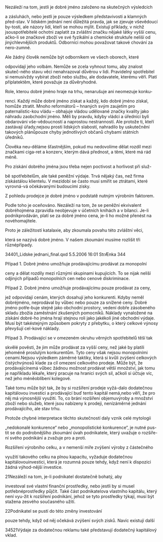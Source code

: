 
Nezáleží na tom, jestli je dobré jméno založeno na skutečných výsledcích

a zásluhách, nebo jestli je pouze výsledkem představivosti a klamných před-stav. V lidském jednání není důležitá pravda, jak se zjevuje vševědoucí by-tosti, ale názory lidí, kteří se mohou mýlit. Existují příklady, v nichž jsouspotřebitelé ochotni zaplatit za zvláštní značku nějaké látky vyšší cenu, ačko-li se značkové zboží ve své fyzikální a chemické struktuře neliší od jinýchlevnějších produktů. Odborníci mohou považovat takové chování za nero-zumné.

Ale žádný člověk nemůže být odborníkem ve všech oborech, které

odpovídají jeho volbám. Nemůže se zcela vyhnout tomu, aby znalost skuteč-ného stavu věci nenahrazoval důvěrou v lidi. Pravidelný spotřebitel si nemusívždy vybírat zboží nebo službu, ale dodavatele, kterému věří. Platí příplatektěm, které považuje za důvěryhodné.

Role, kterou dobré jméno hraje na trhu, nenarušuje ani neomezuje konku-

renci. Každý může dobré jméno získat a každý, kdo dobré jméno získal, homůže ztratit. Mnoho reformátorů – hnaných svým zaujetím pro paternalistic-kou vládu – obhajuje vládou udělované značky kvality jako náhradu zaobchodní jméno. Měli by pravdu, kdyby vládci a úředníci byli obdarováni vše-vědoucností a naprostou nestranností. Ale protože ti, kteří zastávají úřady,nejsou prosti lidských slabostí, nahradilo by uskutečnění takových plánůpouze chyby jednotlivých občanů chybami státních úředníků.

Člověka neu-děláme šťastnějším, pokud mu nedovolíme dělat rozdíl mezi značkami ciga-ret a konzerv, kterým dává přednost, a těmi, které má rád méně.

Pro získání dobrého jména jsou třeba nejen poctivost a horlivost při služ-

bě spotřebitelům, ale také peněžní výdaje. Trvá nějaký čas, než firma získástálou klientelu. V mezidobí se často musí smířit se ztrátami, které vyrovná-vá očekávanými budoucími zisky.

Z pohledu prodejce je dobré jméno v podstatě nutným výrobním faktorem.

Podle toho je oceňováno. Nezáleží na tom, že se peněžní ekvivalent dobréhojména zpravidla neobjevuje v účetních knihách a v bilanci. Je-li podnikprodáván, platí se za dobré jméno cena, je-li ho možné přenést na novéhomajitele.

Proto je záležitostí katalaxie, aby zkoumala povahu této zvláštní věci,

která se nazývá dobré jméno. V našem zkoumání musíme rozlišit tři různépřípady.

34401_Lidske jednani_final.qxd 5.5.2006 16:01 StrÆnka 344

Případ 1. Dobré jméno umožňuje prodávajícímu prodávat za monopolní

ceny a dělat rozdíly mezi různými skupinami kupujících. To se nijak neliší odjiných případů monopolních cen nebo cenové diskriminace.

Případ 2. Dobré jméno umožňuje prodávajícímu pouze prodávat za ceny,

jež odpovídají cenám, kterých dosahují jeho konkurenti. Kdyby neměl dobréjméno, neprodával by vůbec nebo pouze za snížené ceny. Dobré jméno potře-buje stejně jako obchodní prostory, vedení dobře zásobeného skladu zbožía zaměstnání zkušených pomocníků. Náklady vynaložené na získání dobré-ho jména hrají stejnou roli jako jakékoli jiné obchodní výdaje. Musí být takéstejným způsobem pokryty z přebytku, o který celkové výnosy převyšují cel-kové náklady.

Případ 3. Prodávající se v omezeném okruhu věrných spotřebitelů těší tak

skvělé pověsti, že jim může prodávat za vyšší ceny, než jaké by platili jehoméně proslulým konkurentům. Tyto ceny však nejsou monopolními cenami.Nejsou výsledkem záměrné taktiky, která si kvůli zvýšení celkových čistýchvýnosů klade za cíl omezení celkového prodeje. Může být, že prodávajícínemá vůbec žádnou možnost prodávat větší množství, jak tomu je napříkladu lékaře, který pracuje na hranici svých sil, ačkoli si účtuje víc, než jeho méněoblíbení kolegové.

Také tomu může být tak, že by si rozšíření prodeje vyžá-dalo dodatečnou kapitálovou investici a prodávající buď tento kapitál nemá,nebo věří, že pro něj má výnosnější využití. To, co brání rozšíření objemuvýroby a množství zboží nebo služeb, které jsou nabízeny k prodeji, nenízáměrné jednání prodávajícího, ale stav trhu.

Protože chybné interpretace těchto skutečností daly vznik celé mytologii

„nedokonalé konkurence“ nebo „monopolistické konkurence“, je nutné pus-tit se do podrobnějšího zkoumání úvah podnikatele, který uvažuje o rozšíře-ní svého podnikání a zvažuje pro a proti.

Rozšíření výrobního celku, a v nemenší míře zvýšení výroby z částečného

využití takového celku na plnou kapacitu, vyžaduje dodatečnou kapitálovouinvestici, která je rozumná pouze tehdy, když není k dispozici žádná výhod-nější investice.

21Nezáleží na tom, je-li podnikatel dostatečně bohatý, aby

investoval své vlastní finanční prostředky, nebo jestli by si musel potřebnéprostředky půjčit. Také část podnikatelova vlastního kapitálu, který není vyu-žit k rozšíření podnikání, jehož se tyto prostředky týkají, musí být stažena zesvého současného užití.

22Podnikatel se pustí do této změny investování

pouze tehdy, když od něj očekává zvýšení svých zisků. Navíc existují další

34521Výdaje za dodatečnou reklamu také představují dodatečný kapitálový vklad.
